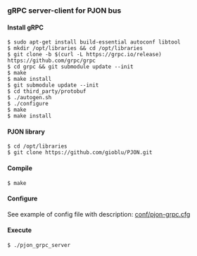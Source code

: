 ### gRPC server-client for PJON bus

#### Install gRPC
```
$ sudo apt-get install build-essential autoconf libtool
$ mkdir /opt/libraries && cd /opt/libraries
$ git clone -b $(curl -L https://grpc.io/release) https://github.com/grpc/grpc
$ cd grpc && git submodule update --init
$ make
$ make install
$ git submodule update --init
$ cd third_party/protobuf
$ ./autogen.sh
$ ./configure
$ make
$ make install
```

#### PJON library
```
$ cd /opt/libraries
$ git clone https://github.com/gioblu/PJON.git
```

#### Compile
```
$ make
```

#### Configure
See example of config file with description: [conf/pjon-grpc.cfg](conf/pjon-grpc.cfg)

#### Execute
```
$ ./pjon_grpc_server
```
